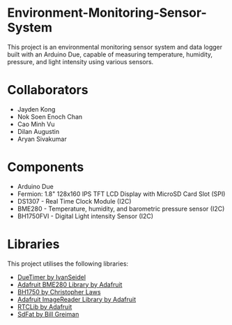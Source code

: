 # Environment-Monitoring-Sensor-System
This project is an environmental monitoring sensor system and data logger built with an Arduino Due, capable of measuring temperature, humidity, pressure, and light intensity using various sensors.

# Collaborators
- Jayden Kong
- Nok Soen Enoch Chan
- Cao Minh Vu
- Dilan Augustin
- Aryan Sivakumar

# Components
- Arduino Due
- Fermion: 1.8" 128x160 IPS TFT LCD Display with MicroSD Card Slot (SPI)
- DS1307 - Real Time Clock Module (I2C)
- BME280 - Temperature, humidity, and barometric pressure sensor (I2C)
- BH1750FVI - Digital Light intensity Sensor (I2C)

# Libraries
This project utilises the following libraries:
- [DueTimer by IvanSeidel](https://github.com/ivanseidel/DueTimer)
- [Adafruit BME280 Library by Adafruit](https://github.com/adafruit/Adafruit_BME280_Library)
- [BH1750 by Christopher Laws](https://github.com/claws/BH1750)
- [Adafruit ImageReader Library by Adafruit](https://github.com/adafruit/Adafruit_ImageReader)
- [RTCLib by Adafruit](https://github.com/adafruit/RTClib)
- [SdFat by Bill Greiman](https://github.com/greiman/SdFat)
